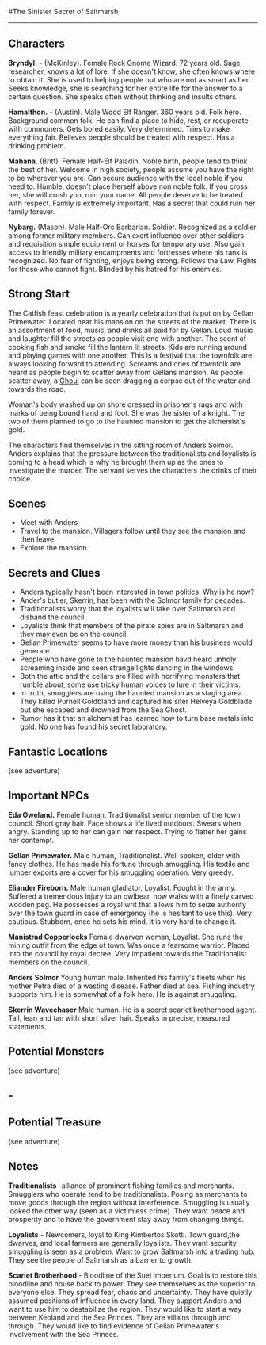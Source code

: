 #The Sinister Secret of Saltmarsh

---

## Characters

**Bryndyl.** - (McKinley). Female Rock Gnome Wizard. 72 years old. Sage, researcher, knows a lot of lore. If she doesn't know, she often knows where to obtain it. She is used to helping people out who are not as smart as her. Seeks knowledge, she is searching for her entire life for the answer to a certain question. She speaks often without thinking and insults others.

**Hamalthon.** - (Austin). Male Wood Elf Ranger. 360 years old. Folk hero. Background common folk. He can find a place to hide, rest, or recuperate with commoners. Gets bored easily. Very determined. Tries to make everything fair. Believes people should be treated with respect. Has a drinking problem.

**Mahana.** (Britt). Female Half-Elf Paladin. Noble birth, people tend to think the best of her. Welcome in high society, people assume you have the right to be wherever you are. Can secure audience with the local noble if you need to. Humble, doesn't place herself above non noble folk. If you cross her, she will crush you, ruin your name. All people deserve to be treated with respect. Family is extremely important. Has a secret that could ruin her family forever.

**Nybarg.** (Mason). Male Half-Orc Barbarian. Soldier. Recognized as a soldier among former military members. Can exert influence over other soldiers and requisition simple equipment or horses for temporary use. Also gain access to friendly military encampments and fortresses where his rank is recognized. No fear of fighting, enjoys being strong. Follows the Law. Fights for those who cannot fight. Blinded by his hatred for his enemies.

## Strong Start

The Catfish feast celebration is a yearly celebration that is put on by Gellan Primewater.  Located near his mansion on the streets of the market.  There is an assortment of food, music, and drinks all paid for by Gellan.  Loud music and laughter fill the streets as people visit one with another.  The scent of cooking fish and smoke fill the lantern lit streets.  Kids are running around and playing games with one another.  This is a festival that the townfolk are always looking forward to attending.  Screams and cries of townfolk are heard as people begin to scatter away from Gellans mansion.  As people scatter away, a [Ghoul](https://www.dndbeyond.com/monsters/ghoul) can be seen dragging a corpse out of the water and towards the road. 

Woman's body washed up on shore dressed in prisoner's rags and with marks of being bound hand and foot. She was the sister of a knight. The two of them planned to go to the haunted mansion to get the alchemist's gold.

The characters find themselves in the sitting room of Anders Solmor. Anders explains that the pressure between the traditionalists and loyalists is coming to a head which is why he brought them up as the ones to investigate the murder. The servant serves the characters the drinks of their choice.

## Scenes

- Meet with Anders
- Travel to the mansion. Villagers follow until they see the mansion and then leave
- Explore the mansion.

## Secrets and Clues

- Anders typically hasn't been interested in town politics. Why is he now?
- Ander's butler, Skerrin, has been with the Solmor family for decades.
- Traditionalists worry that the loyalists will take over Saltmarsh and disband the council.
- Loyalists think that members of the pirate spies are in Saltmarsh and they may even be on the council.
- Gellan Primewater seems to have more money than his business would generate.
- People who have gone to the haunted mansion havd heard unholy screaming inside and seen strange lights dancing in the windows.
- Both the attic and the cellars are filled with horrifying monsters that rumble about, some use tricky human voices to lure in their victims.
- In truth, smugglers are using the haunted mansion as a staging area. They killed Purnell Goldbland and captured his siter Helveya Goldblade but she escaped and drowned from the Sea Ghost.
- Rumor has it that an alchemist has learned how to turn base metals into gold. No one has found his secret laboratory.

## Fantastic Locations

(see adventure)

## Important NPCs

**Eda Oweland.** Female human, Traditionalist senior member of the town council. Short gray hair. Face shows a life lived outdoors. Swears when angry. Standing up to her can gain her respect. Trying to flatter her gains her contempt.

**Gellan Primewater.** Male human, Traditionalist. Well spoken, older with fancy clothes. He has made his fortune through smuggling. His textile and lumber exports are a cover for his smuggling operation. Very greedy.

**Eliander Fireborn.** Male human gladiator, Loyalist. Fought in the army. Suffered a tremendous injury to an owlbear, now walks with a finely carved wooden peg. He possesses a royal writ that allows him to seize authority over the town guard in case of emergency (he is hesitant to use this). Very cautious. Stubborn, once he sets his mind, it is very hard to change it.

**Manistrad Copperlocks** Female dwarven woman, Loyalist. She runs the mining outfit from the edge of town. Was once a fearsome warrior. Placed into the council by royal decree. Very impatient towards the Traditionalist members on the council.

**Anders Solmor** Young human male. Inherited his family's fleets when his mother Petra died of a wasting disease.  Father died at sea. Fishing industry supports him. He is somewhat of a folk hero. He is against smuggling.

**Skerrin Wavechaser** Male human. He is a secret scarlet brotherhood agent. Tall, lean and tan with short silver hair. Speaks in precise, measured statements.

## Potential Monsters

(see adventure)

## -

## Potential Treasure

(see adventure)

## Notes

**Traditionalists** -alliance of prominent fishing families and merchants. Smugglers who operate tend to be traditionalists. Posing as merchants to move goods through the region without interference. Smuggling is usually looked the other way (seen as a victimless crime).
They want peace and prosperity and to have the government stay away from changing things.

**Loyalists** - Newcomers, loyal to King Kimbertos Skotti. Town guard,the dwarves, and local farmers are generally loyalists. They want security, smuggling is seen as a problem. Want to grow Saltmarsh into a trading hub. They see the people of Saltmarsh as a barrier to growth.

**Scarlet Brotherhood** - Bloodline of the
Suel Imperium. Goal is to restore this bloodline and house back to power. They see themselves as the superior to everyone else. They spread fear, chaos and uncertainty. They have quietly assumed positions of influence in every land. They support Anders and want to use him to destabilize the region. They would like to start a way between Keoland and the Sea Princes. They are villains through and through. They would like to find evidence of Gellan Primewater's involvement with the Sea Princes.
